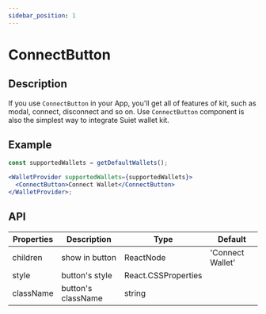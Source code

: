 ```yaml
---
sidebar_position: 1
---
```


# ConnectButton

## Description

If you use `ConnectButton` in your App, you'll get all of features of kit, such as modal, connect, disconnect and so on.
Use `ConnectButton` component is also the simplest way to integrate Suiet wallet kit.

## Example

```jsx
const supportedWallets = getDefaultWallets();

<WalletProvider supportedWallets={supportedWallets}>
  <ConnectButton>Connect Wallet</ConnectButton>
</WalletProvider>;
```

## API

| Properties | Description        | Type                | Default          |
| ---------- | ------------------ | ------------------- | ---------------- |
| children   | show in button     | ReactNode           | 'Connect Wallet' |
| style      | button's style     | React.CSSProperties |                  |
| className  | button's className | string              |                  |
